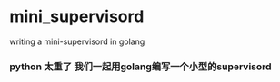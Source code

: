 # mini_supervisord
writing a mini-supervisord in golang

### python 太重了 我们一起用golang编写一个小型的supervisord

